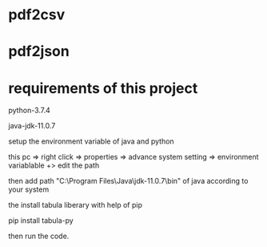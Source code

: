 # pdf2csv
# pdf2json

# requirements of this project

python-3.7.4

java-jdk-11.0.7

setup the environment variable of java and python

this pc => right click => properties => advance system setting => environment variablable +> edit the path 

then add path "C:\Program Files\Java\jdk-11.0.7\bin" of java according to your system

the install tabula liberary with help of pip

pip install tabula-py

then run the code.
